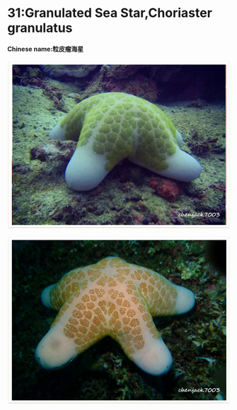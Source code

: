 # 31:Granulated Sea Star,Choriaster granulatus

#### Chinese name:粒皮瘤海星

![](../../.gitbook/assets/granulated-sea-star.jpg)

![](../../.gitbook/assets/granulated-sea-star2.jpg)

